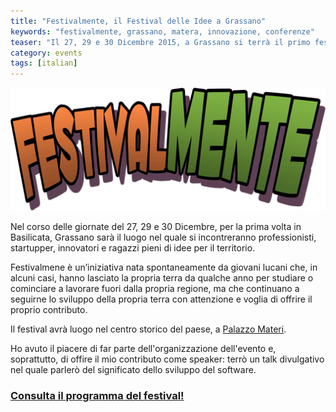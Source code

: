 ```yaml
---
title: "Festivalmente, il Festival delle Idee a Grassano"
keywords: "festivalmente, grassano, matera, innovazione, conferenze"
teaser: "Il 27, 29 e 30 Dicembre 2015, a Grassano si terrà il primo festival dedicato alle idee innovative"
category: events
tags: [italian]
---
```


![Logo Festivalmente](/post-imgs/2015-12-27-festivalmente/logo-festivalmente.png)


Nel corso delle giornate del 27, 29 e 30 Dicembre, per la prima volta in Basilicata, Grassano sarà il luogo nel quale si incontreranno professionisti, startupper, innovatori e ragazzi pieni di idee per il territorio.


Festivalmene è un’iniziativa nata spontaneamente da giovani lucani che, in alcuni casi, hanno lasciato la propria terra da qualche anno per studiare o cominciare a lavorare fuori dalla propria regione, ma che continuano a seguirne lo sviluppo della propria terra con attenzione e voglia di offrire il proprio contributo.

Il festival avrà luogo nel centro storico del paese, a [Palazzo Materi](https://www.google.it/maps/place/Corso+Umberto+I,+138,+75014+Grassano+MT/@40.633443,16.2793978,19z/data=!3m1!4b1!4m2!3m1!1s0x13388e5e9e28da27:0x4f9844aa61086419).

Ho avuto il piacere di far parte dell'organizzazione dell'evento e, soprattutto, di offire il mio contributo come speaker:
terrò un talk divulgativo nel quale parlerò del significato dello sviluppo del software.

### [Consulta il programma del festival!](http://www.festivalmente.it/)